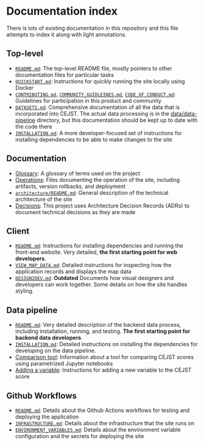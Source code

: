 # Documentation index

There is lots of existing documentation in this repository and this file attempts to index it along with light annotations.

## Top-level

- [`README.md`](/README.md): The top-level README file, mostly pointers to other documentation files for particular tasks
- [`QUICKSTART.md`](/QUICKSTART.md): Instructions for quickly running the site locally using Docker
- [`CONTRIBUTING.md`](/CONTRIBUTING.md), [`COMMUNITY_GUIDLEINES.md`](/COMMUNITY_GUIDELINES.md), [`CODE_OF_CONDUCT.md`](/CODE_OF_CONDUCT.md): Guidelines for participation in this product and community
- [`DATASETS.md`](/DATASETS.md): Comprehensive documentation of all the data that is incorporated into CEJST. The actual data processing is in the [data/data-pipeline](/data/data-pipeline/) directory, but this documentation should be kept up to date with the code there
- [`INSTALLATION.md`](/INSTALLATION.md): A more developer-focused set of instructions for installing dependencies to be able to make changes to the site

## Documentation

- [Glossary](/docs/glossary.md): A glossary of terms used on the project
- [Operations](/docs/operations/): Files documenting the operation of the site, including artifacts, version rollbacks, and deployment
- [`architecture/README.md`](/docs/architecture/README.md): General description of the technical architecture of the site
- [Decisions](/docs/decisions/): This project uses Architecture Decision Records (ADRs) to document technical decisions as they are made

## Client

- [`README.md`](/client/README.md): Instructions for installing dependencies and running the front-end website. Very detailed, **the first starting point for web developers**.
- [`VIEW_MAP_DATA.md`](/client/VIEW_MAP_DATA.md): Detailed instructions for inspecting how the application records and displays the map data
- [`DESIGN2DEV.md`](/client/DESIGN2DEV.md): **Outdated** Documents how visual designers and developers can work together. Some details on how the site handles styling.

## Data pipeline

- [`README.md`](/data/data-pipeline/README.md): Very detailed description of the backend data process, including installation, running, and testing. **The first starting point for backend data developers**.
- [`INSTALLATION.md`](/data/data-pipeline/INSTALLATION.md): Detailed instructions on installing the dependencies for developing on the data pipeline.
- [Comparison tool](/data/data-pipeline/data_pipeline/comparison_tool/README.md): Information about a tool for comparing CEJST scores using parametrized Jupyter notebooks
- [Adding a variable](/data/data-pipeline/data_pipeline/score/adding_variables_to_score.md): Instructions for adding a new variable to the CEJST score

## Github Workflows

- [`README.md`](/.github/workflows/README.md): Details about the Github Actions workflows for testing and deploying the application
- [`INFRASTRUCTURE.md`](/.github/workflows/INFRASTRUCTURE.md): Details about the infrastructure that the site runs on
- [`ENVIRONMENT_VARIABLES.md`](/.github/workflows/ENVIRONMENT_VARIABLES.md): Details about the environment variable configuration and the secrets for deploying the site